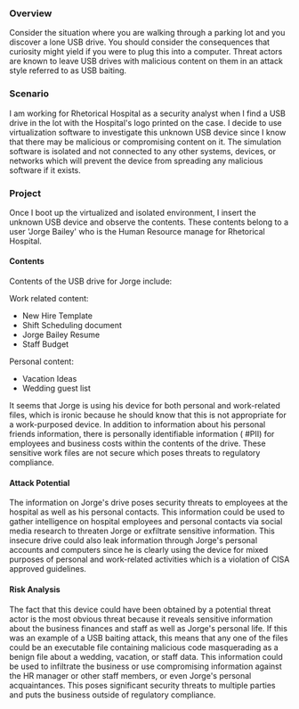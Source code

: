 ### Overview

Consider the situation where you are walking through a parking lot and you discover a lone USB drive. You should consider the consequences that curiosity might yield if you were to plug this into a computer. Threat actors are known to leave USB drives with malicious content on them in an attack style referred to as USB baiting.

### Scenario

I am working for Rhetorical Hospital as a security analyst when I find a USB drive in the lot with the Hospital's logo printed on the case. I decide to use virtualization software to investigate this unknown USB device since I know that there may be malicious or compromising content on it. The simulation software is isolated and not connected to any other systems, devices, or networks which will prevent the device from spreading any malicious software if it exists.

### Project

Once I boot up the virtualized and isolated environment, I insert the unknown USB device and observe the contents. These contents belong to a user 'Jorge Bailey' who is the Human Resource manage for Rhetorical Hospital.

#### Contents

Contents of the USB drive for Jorge include:

Work related content:

- New Hire Template
- Shift Scheduling document
- Jorge Bailey Resume
- Staff Budget

Personal content:

- Vacation Ideas
- Wedding guest list

It seems that Jorge is using his device for both personal and work-related files, which is ironic because he should know that this is not appropriate for a work-purposed device. In addition to information about his personal friends information, there is personally identifiable information ( #PII) for employees and business costs within the contents of the drive. These sensitive work files are not secure which poses threats to regulatory compliance.

#### Attack Potential

The information on Jorge's drive poses security threats to employees at the hospital as well as his personal contacts. This information could be used to gather intelligence on hospital employees and personal contacts via social media research to threaten Jorge or exfiltrate sensitive information. This insecure drive could also leak information through Jorge's personal accounts and computers since he is clearly using the device for mixed purposes of personal and work-related activities which is a violation of CISA approved guidelines.

#### Risk Analysis

The fact that this device could have been obtained by a potential threat actor is the most obvious threat because it reveals sensitive information about the business finances and staff as well as Jorge's personal life. If this was an example of a USB baiting attack, this means that any one of the files could be an executable file containing malicious code masquerading as a benign file about a wedding, vacation, or staff data. This information could be used to infiltrate the business or use compromising information against the HR manager or other staff members, or even Jorge's personal acquaintances. This poses significant security threats to multiple parties and puts the business outside of regulatory compliance.

